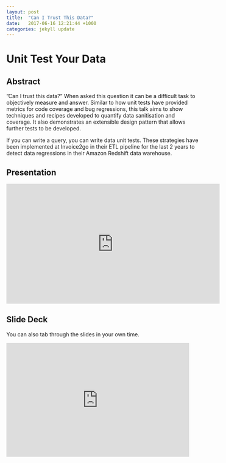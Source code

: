 ```yaml
---
layout: post
title:  "Can I Trust This Data?"
date:   2017-06-16 12:21:44 +1000
categories: jekyll update
---
```

# Unit Test Your Data

## Abstract

”Can I trust this data?” When asked this question it can be a difficult task to objectively measure and answer. Similar to how unit tests have provided metrics for code coverage and bug regressions, this talk aims to show techniques and recipes developed to quantify data sanitisation and coverage. It also demonstrates an extensible design pattern that allows further tests to be developed.

If you can write a query, you can write data unit tests. These strategies have been implemented at Invoice2go in their ETL pipeline for the last 2 years to detect data regressions in their Amazon Redshift data warehouse.


## Presentation

<iframe width="560" height="315" src="https://www.youtube.com/embed/dLO3kde0cHI" frameborder="0" allowfullscreen></iframe>


## Slide Deck

You can also tab through the slides in your own time.

<iframe src="https://docs.google.com/presentation/d/15asE4CnP-tihoTUjdAHl6X2bHJw0Wh2mjQsu0ezzoS4/embed?start=false&loop=false&delayms=60000" frameborder="0" width="480" height="299" allowfullscreen="true" mozallowfullscreen="true" webkitallowfullscreen="true"></iframe>
